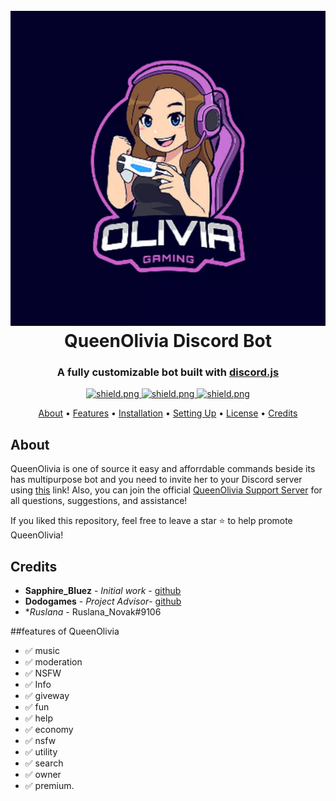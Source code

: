 <h1 align="center">
  <br>
  <a href="https://github.com/sapcraft-org/QueenOlivia"><img src="./system/images/QueenOlivia.png"></a>
  <br>
  QueenOlivia Discord Bot
  <br>
</h1>

<h3 align=center>A fully customizable bot built with <a href=https://github.com/discordjs/discord.js>discord.js</a></h3>


<div align=center>

  <a href="https://discord.gg/WcWT98sWvX">
    <img src="https://discordapp.com/api/guilds/709992782252474429/widget.png?style=shield" alt="shield.png">
  </a>

  <a href="https://github.com/discordjs">
    <img src="https://img.shields.io/badge/discord.js-v12.3.1-blue.svg?logo=npm" alt="shield.png">
  </a>

  <a href="https://github.com/sapcraft-org/QueenOlivia/develop/LICENSE">
    <img src="https://img.shields.io/badge/license-GNU%20GPL%20v3-green" alt="shield.png">
  </a>

</div>

<p align="center">
  <a href="#about">About</a>
  •
  <a href="#features">Features</a>
  •
  <a href="#installation">Installation</a>
  •
  <a href="#setting-up">Setting Up</a>
  •
  <a href="#license">License</a>
  •
  <a href="#credits">Credits</a>
</p>

## About

QueenOlivia is one of source it easy and afforrdable commands beside its has multipurpose bot and you need to invite her to your Discord server using [this](https://discord.com/api/oauth2/authorize?client_id=832937425515970582&permissions=3489660897&scope=bot) link! Also, you can join the official [QueenOlivia Support Server](https://discord.gg/WcWT98sWvX) for all questions, suggestions, and assistance!

If you liked this repository, feel free to leave a star ⭐ to help promote QueenOlivia!

## Credits

* **Sapphire_Bluez** - *Initial work* - [github](https://github.com/sapcraft-org)
* **Dodogames** - *Project Advisor*- [github](https://github.com/dodogames7)
* **Ruslana* - Ruslana_Novak#9106
 
##features of QueenOlivia
- ✅ music 
- ✅ moderation 
- ✅ NSFW 
- ✅ Info
- ✅ giveway
- ✅ fun
- ✅ help
- ✅ economy 
- ✅ nsfw 
- ✅ utility   
- ✅ search
- ✅ owner 
- ✅ premium. 
 
